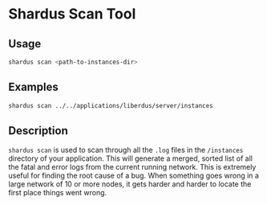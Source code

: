 # Shardus Scan Tool

## Usage

```bash
shardus scan <path-to-instances-dir>
```

## Examples

```bash
shardus scan ../../applications/liberdus/server/instances
```

## Description

`shardus scan` is used to scan through all the `.log` files in the `/instances` directory of your application. This will generate a merged, sorted list of all the fatal and error logs from the current running network. This is extremely useful for finding the root cause of a bug. When something goes wrong in a large network of 10 or more nodes, it gets harder and harder to locate the first place things went wrong.
